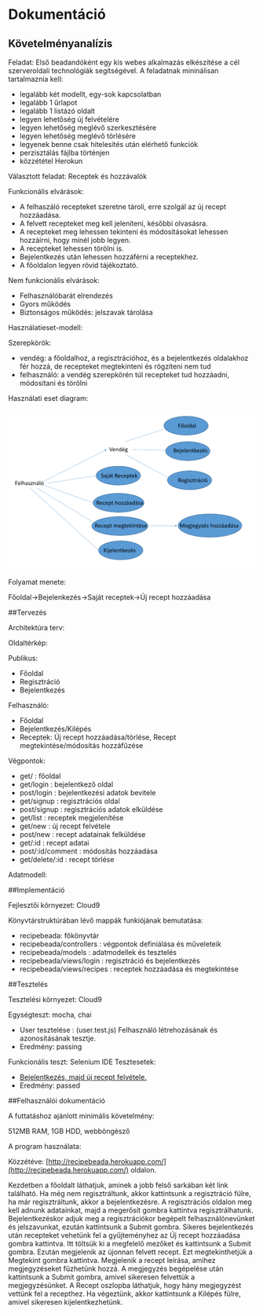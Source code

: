 # Dokumentáció

## Követelményanalízis

Feladat: 
Első beadandóként  egy kis  webes alkalmazás elkészítése a cél szerveroldali technológiák segítségével. 
A feladatnak mininálisan tartalmaznia kell:

- legalább két modellt, egy-sok kapcsolatban
- legalább 1 űrlapot
- legalább 1 listázó oldalt
- legyen lehetőség új felvételére
- legyen lehetőség meglévő szerkesztésére
- legyen lehetőség meglévő törlésére
- legyenek benne csak hitelesítés után elérhető funkciók
- perzisztálás fájlba történjen
- közzététel Herokun

Választott feladat: Receptek és hozzávalók

Funkcionális elvárások:
- A felhaszáló recepteket szeretne tároli, erre szolgál az új recept hozzáadása.
- A felvett recepteket meg kell jeleníteni, későbbi olvasásra.
- A recepteket meg lehessen tekinteni és módosításokat lehessen hozzáírni, hogy minél jobb legyen.
- A recepteket lehessen törölni is.
- Bejelentkezés után lehessen hozzáférni a receptekhez.
- A főoldalon legyen rövid tájékoztató.

Nem funkcionális elvárások:
- Felhasználóbarát elrendezés
- Gyors működés
- Biztonságos működés: jelszavak tárolása

Használatieset-modell:

Szerepkörök:
- vendég: a főoldalhoz, a regisztrációhoz, és a bejelentkezés oldalakhoz fér hozzá, de recepteket megtekinteni és rögzíteni nem tud
- felhasználó: a vendég szerepkörén túl recepteket tud hozzáadni, módosítani és törölni

Használati eset diagram:

![Használati eset diagram](pictures/receptb.png)

Folyamat menete:

Főoldal->Bejelenkezés->Saját receptek->Új recept hozzáadása

##Tervezés

Architektúra terv:

Oldaltérkép:

Publikus:
- Főoldal
- Regisztráció
- Bejelentkezés

Felhasználó:
- Főoldal
- Bejelentkezés/Kilépés
- Receptek: Új recept hozzáadása/törlése, Recept megtekintése/módosítás hozzáfűzése

Végpontok:

- get/ : főoldal
- get/login : bejelentkező oldal
- post/login : bejelentkezési adatok bevitele
- get/signup : regisztrációs oldal
- post/signup : regisztrációs adatok elküldése
- get/list : receptek megjelenítése
- get/new : új recept felvétele
- post/new : recept adatainak felküldése
- get/:id : recept adatai
- post/:id/comment : módosítás hozzáadása
- get/delete/:id : recept törlése

Adatmodell:


##Implementáció

Fejlesztői környezet: Cloud9

Könyvtárstruktúrában lévő mappák funkiójának bemutatása:

- recipebeada: főkönyvtár
- recipebeada/controllers : végpontok definiálása és műveleteik
- recipebeada/models : adatmodellek és tesztelés
- recipebeada/views/login : regisztráció és bejelentkezés
- recipebeada/views/recipes : receptek hozzáadása és megtekintése

##Tesztelés

Tesztelési környezet: Cloud9

Egységteszt: mocha, chai
- User tesztelése : (user.test.js) Felhasználó létrehozásának és azonosításának tesztje.
- Eredmény: passing

Funkcionális teszt: Selenium IDE
Tesztesetek:
- [Bejelentkezés, majd új recept felvétele.](https://github.com/dies45/recipebeada/blob/master/tests/recipebtest.html)
- Eredmény: passed

##Felhasználói dokumentáció

A futtatáshoz ajánlott minimális követelmény: 

512MB RAM, 1GB HDD, webböngésző

A program használata:

Közzétéve: [http://recipebeada.herokuapp.com/](http://recipebeada.herokuapp.com/) oldalon.

Kezdetben a főoldalt láthatjuk, aminek a jobb felső sarkában két link található. Ha még nem regisztráltunk, akkor kattintsunk a regisztráció fülre, ha már regisztráltunk, akkor a bejelentkezésre. A regisztrációs oldalon meg kell adnunk adatainkat, majd a megerősít gombra kattintva regisztrálhatunk. Bejelentkezéskor adjuk meg a regisztrációkor begépelt felhasználónevünket és jelszavunkat, ezután kattintsunk a Submit gombra. Sikeres bejelentkezés után recepteket vehetünk fel a gyűjteményhez az Új recept hozzáadása gombra kattintva. Itt töltsük ki a megfelelő mezőket és kattintsunk a Submit gombra. Ezután megjelenik az újonnan felvett recept. Ezt megtekinthetjük a Megtekint gombra kattintva. Megjelenik a recept leírása, amihez megjegyzéseket fűzhetünk hozzá. A megjegyzés begépelése után kattintsunk a Submit gombra, amivel sikeresen felvettük a megjegyzésünket. A Recept oszlopba láthatjuk, hogy hány megjegyzést vettünk fel a recepthez. Ha végeztünk, akkor kattintsunk a Kilépés fülre, amivel sikeresen kijelentkezhetünk. 
